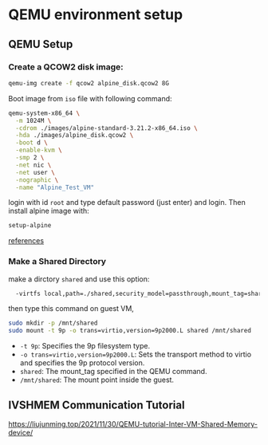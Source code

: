 # QEMU environment setup

## QEMU Setup

### Create a QCOW2 disk image:
```sh
qemu-img create -f qcow2 alpine_disk.qcow2 8G
```

Boot image from `iso` file with following command:

```sh
qemu-system-x86_64 \
  -m 1024M \
  -cdrom ./images/alpine-standard-3.21.2-x86_64.iso \
  -hda ./images/alpine_disk.qcow2 \
  -boot d \
  -enable-kvm \
  -smp 2 \
  -net nic \
  -net user \
  -nographic \
  -name "Alpine_Test_VM"
```

login with id `root` and type default password (just enter) and login. Then install alpine image with:

```sh
setup-alpine
```

[references](https://daehee87.tistory.com/182)



### Make a Shared Directory

make a dirctory `shared` and use this option:

```sh
  -virtfs local,path=./shared,security_model=passthrough,mount_tag=shared \
```

then type this command on guest VM,

```sh
sudo mkdir -p /mnt/shared
sudo mount -t 9p -o trans=virtio,version=9p2000.L shared /mnt/shared
```

- `-t 9p`: Specifies the 9p filesystem type.
- `-o trans=virtio,version=9p2000.L`: Sets the transport method to virtio and specifies the 9p protocol version.
- `shared`: The mount_tag specified in the QEMU command.
- `/mnt/shared`: The mount point inside the guest.



## IVSHMEM Communication Tutorial

https://liujunming.top/2021/11/30/QEMU-tutorial-Inter-VM-Shared-Memory-device/





